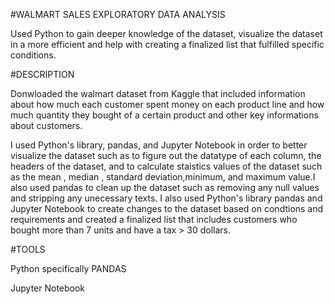 #WALMART SALES EXPLORATORY DATA ANALYSIS


Used Python to gain deeper knowledge of the dataset, visualize the dataset in a more efficient and help with creating a finalized list that fulfilled specific conditions.

#DESCRIPTION

Donwloaded the walmart dataset from Kaggle that included information about how much each customer spent money on each product line and how much quantity they bought of a certain product and other key informations about customers. 

I used Python's library, pandas, and Jupyter Notebook in order to better visualize the dataset such as to figure out the datatype of each column, the headers of the dataset, and to calculate staistics values of the dataset such as the mean , median , standard deviation,minimum, and maximum value.I also used pandas to clean up the dataset such as removing any null values and stripping any unecessary texts. I also used Python's library pandas and Jupyter Notebook to create changes to the dataset based on condtions and requirements and created a finalized list that includes customers who bought more than 7 units and have a tax > 30 dollars.

#TOOLS 


Python specifically PANDAS

Jupyter Notebook 
